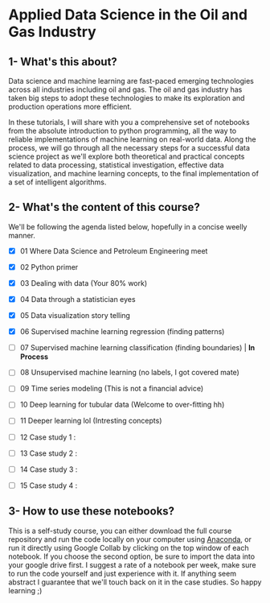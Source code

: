 # Applied Data Science in the Oil and Gas Industry

## 1- What's this about?
Data science and machine learning are fast-paced emerging technologies across all industries including oil and gas. The oil and gas industry has taken big steps to adopt these technologies to make its exploration and production operations more efficient.

In these tutorials, I will share with you a comprehensive set of notebooks from the absolute introduction to python programming, all the way to reliable implementations of machine learning on real-world data. Along the process, we will go through all the necessary steps for a successful data science project as we'll explore both theoretical and practical concepts related to data processing, statistical investigation, effective data visualization, and machine learning concepts, to the final implementation of a set of intelligent algorithms.


## 2- What's the content of this course?
We'll be following the agenda listed below, hopefully in a concise weelly manner.

- [x] 01 Where Data Science and Petroleum Engineering meet
- [x] 02 Python primer
- [x] 03 Dealing with data (Your 80% work)
- [x] 04 Data through a statistician eyes
- [x] 05 Data visualization story telling
- [x] 06 Supervised machine learning regression (finding patterns)
- [ ] 07 Supervised machine learning classification (finding boundaries) | **In Process**
- [ ] 08 Unsupervised machine learning (no labels, I got covered mate) 
- [ ] 09 Time series modeling (This is not a financial advice)
- [ ] 10 Deep learning for tubular data (Welcome to over-fitting hh)
- [ ] 11 Deeper learning lol (Intresting concepts)
- [ ] 12 Case study 1 : 
- [ ] 13 Case study 2 :
- [ ] 14 Case study 3 :
- [ ] 15 Case study 4 :


## 3- How to use these notebooks?
This is a self-study course, you can either download the full course repository and run the code locally on your computer using [Anaconda](https://www.anaconda.com/), or run it directly using Google Collab by clicking on the top window of each notebook. If you choose the second option, be sure to import the data into your google drive first.
I suggest a rate of a notebook per week, make sure to run the code yourself and just experience with it. If anything seem abstract I guarantee that we'll touch back on it in the case studies. So happy learning ;)
